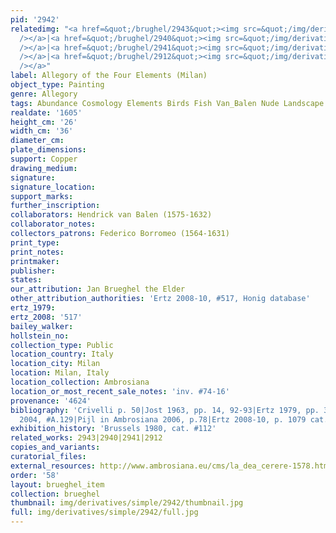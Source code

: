 ```yaml
---
pid: '2942'
relatedimg: "<a href=&quot;/brughel/2943&quot;><img src=&quot;/img/derivatives/simple/2943/thumbnail.jpg&quot;
  /></a>|<a href=&quot;/brughel/2940&quot;><img src=&quot;/img/derivatives/simple/2940/thumbnail.jpg&quot;
  /></a>|<a href=&quot;/brughel/2941&quot;><img src=&quot;/img/derivatives/simple/2941/thumbnail.jpg&quot;
  /></a>|<a href=&quot;/brughel/2912&quot;><img src=&quot;/img/derivatives/simple/2912/thumbnail.jpg&quot;
  /></a>"
label: Allegory of the Four Elements (Milan)
object_type: Painting
genre: Allegory
tags: Abundance Cosmology Elements Birds Fish Van_Balen Nude Landscape Flowers Fruit
realdate: '1605'
height_cm: '26'
width_cm: '36'
diameter_cm: 
plate_dimensions: 
support: Copper
drawing_medium: 
signature: 
signature_location: 
support_marks: 
further_inscription: 
collaborators: Hendrick van Balen (1575-1632)
collaborator_notes: 
collectors_patrons: Federico Borromeo (1564-1631)
print_type: 
print_notes: 
printmaker: 
publisher: 
states: 
our_attribution: Jan Brueghel the Elder
other_attribution_authorities: 'Ertz 2008-10, #517, Honig database'
ertz_1979: 
ertz_2008: '517'
bailey_walker: 
hollstein_no: 
collection_type: Public
location_country: Italy
location_city: Milan
location: Milan, Italy
location_collection: Ambrosiana
location_or_most_recent_sale_notes: 'inv. #74-16'
provenance: '4624'
bibliography: 'Crivelli p. 50|Jost 1963, pp. 14, 92-93|Ertz 1979, pp. 363, 448-49|Werche
  2004, #A.129|Pijl in Ambrosiana 2006, p.78|Ertz 2008-10, p. 1079 cat. #517'
exhibition_history: 'Brussels 1980, cat. #112'
related_works: 2943|2940|2941|2912
copies_and_variants: 
curatorial_files: 
external_resources: http://www.ambrosiana.eu/cms/la_dea_cerere-1578.html
order: '58'
layout: brueghel_item
collection: brueghel
thumbnail: img/derivatives/simple/2942/thumbnail.jpg
full: img/derivatives/simple/2942/full.jpg
---
```

